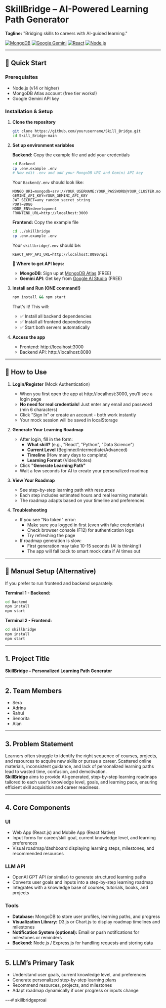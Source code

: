 # SkillBridge – AI-Powered Learning Path Generator  
**Tagline:** "Bridging skills to careers with AI-guided learning."

[![MongoDB](https://img.shields.io/badge/MongoDB-Atlas-green)](https://www.mongodb.com/)
[![Google Gemini](https://img.shields.io/badge/AI-Google%20Gemini-blue)](https://ai.google.dev/)
[![React](https://img.shields.io/badge/Frontend-React-61dafb)](https://reactjs.org/)
[![Node.js](https://img.shields.io/badge/Backend-Node.js-339933)](https://nodejs.org/)

---

## 🚀 Quick Start

### Prerequisites
- Node.js (v14 or higher)
- MongoDB Atlas account (free tier works!)
- Google Gemini API key

### Installation & Setup

1. **Clone the repository**
   ```bash
   git clone https://github.com/yourusername/Skill_Bridge.git
   cd Skill_Bridge-main
   ```

2. **Set up environment variables**
   
   **Backend:** Copy the example file and add your credentials
   ```bash
   cd Backend
   cp .env.example .env
   # Now edit .env and add your MongoDB URI and Gemini API key
   ```
   
   Your `Backend/.env` should look like:
   ```env
   MONGO_URI=mongodb+srv://YOUR_USERNAME:YOUR_PASSWORD@YOUR_CLUSTER.mongodb.net/SkillBridge
   GEMINI_API_KEY=YOUR_GEMINI_API_KEY
   JWT_SECRET=any_random_secret_string
   PORT=8080
   NODE_ENV=development
   FRONTEND_URL=http://localhost:3000
   ```

   **Frontend:** Copy the example file
   ```bash
   cd ../skillbridge
   cp .env.example .env
   ```
   
   Your `skillbridge/.env` should be:
   ```env
   REACT_APP_API_URL=http://localhost:8080/api
   ```
   
   **📌 Where to get API keys:**
   - **MongoDB**: Sign up at [MongoDB Atlas](https://www.mongodb.com/cloud/atlas) (FREE)
   - **Gemini API**: Get key from [Google AI Studio](https://aistudio.google.com/app/apikey) (FREE)

3. **Install and Run (ONE command!)**
   ```bash
   npm install && npm start
   ```
   
   That's it! This will:
   - ✅ Install all backend dependencies
   - ✅ Install all frontend dependencies
   - ✅ Start both servers automatically

4. **Access the app**
   - Frontend: http://localhost:3000
   - Backend API: http://localhost:8080

---

## 🎯 How to Use

1. **Login/Register** (Mock Authentication)
   - When you first open the app at http://localhost:3000, you'll see a login page
   - **No need for real credentials!** Just enter any email and password (min 6 characters)
   - Click "Sign In" or create an account - both work instantly
   - Your mock session will be saved in localStorage

2. **Generate Your Learning Roadmap**
   - After login, fill in the form:
     - **What skill?** (e.g., "React", "Python", "Data Science")
     - **Current Level** (Beginner/Intermediate/Advanced)
     - **Timeline** (How many days to complete)
     - **Learning Format** (Video/Notes)
   - Click **"Generate Learning Path"**
   - Wait a few seconds for AI to create your personalized roadmap

3. **View Your Roadmap**
   - See step-by-step learning path with resources
   - Each step includes estimated hours and real learning materials
   - The roadmap adapts based on your timeline and preferences

4. **Troubleshooting**
   - If you see "No token" error:
     - Make sure you logged in first (even with fake credentials)
     - Check browser console (F12) for authentication logs
     - Try refreshing the page
   - If roadmap generation is slow:
     - First generation may take 10-15 seconds (AI is thinking!)
     - The app will fall back to smart mock data if AI times out

---

## 📖 Manual Setup (Alternative)

If you prefer to run frontend and backend separately:

**Terminal 1 - Backend:**
```bash
cd Backend
npm install
npm start
```

**Terminal 2 - Frontend:**
```bash
cd skillbridge
npm install
npm start
```

---

## 1. Project Title  
**SkillBridge – Personalized Learning Path Generator**

---

## 2. Team Members  
- Sera  
- Adrina  
- Rahul  
- Senorita  
- Alan  

---

## 3. Problem Statement  
Learners often struggle to identify the right sequence of courses, projects, and resources to acquire new skills or pursue a career. Scattered online materials, inconsistent guidance, and lack of personalized learning paths lead to wasted time, confusion, and demotivation.  
**SkillBridge** aims to provide AI-generated, step-by-step learning roadmaps tailored to each user’s knowledge level, goals, and learning pace, ensuring efficient skill acquisition and career readiness.

---

## 4. Core Components  

### **UI**
- Web App (React.js) and Mobile App (React Native)  
- Input forms for career/skill goal, current knowledge level, and learning preferences  
- Visual roadmap/dashboard displaying learning steps, milestones, and recommended resources  

### **LLM API**
- OpenAI GPT API (or similar) to generate structured learning paths  
- Converts user goals and inputs into a step-by-step learning roadmap  
- Integrates with a knowledge base of courses, tutorials, books, and projects  

### **Tools**
- **Database:** MongoDB to store user profiles, learning paths, and progress  
- **Visualization Library:** D3.js or Chart.js to display roadmap timelines and milestones  
- **Notification System (optional):** Email or push notifications for milestones or reminders  
- **Backend:** Node.js / Express.js for handling requests and storing data  

---

## 5. LLM’s Primary Task  
- Understand user goals, current knowledge level, and preferences  
- Generate personalized step-by-step learning plans  
- Recommend resources, projects, and milestones  
- Adapt roadmap dynamically if user progress or inputs change  

---# skillbridgeproai

